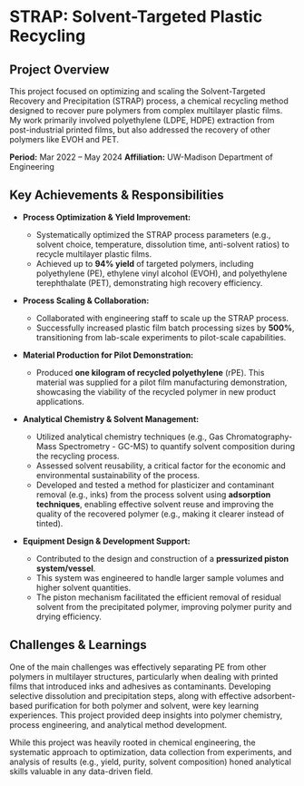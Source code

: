 # STRAP: Solvent-Targeted Plastic Recycling

## Project Overview
This project focused on optimizing and scaling the Solvent-Targeted Recovery and Precipitation (STRAP) process, a chemical recycling method 
designed to recover pure polymers from complex multilayer plastic films. My work primarily involved polyethylene (LDPE, HDPE) extraction from 
post-industrial printed films, but also addressed the recovery of other polymers like EVOH and PET.

**Period:** Mar 2022 – May 2024
**Affiliation:** UW-Madison Department of Engineering

<!-- Optional: Add a relevant image here, e.g., a diagram of the STRAP process, or before/after shots of the plastic -->
<!-- ![STRAP Process Diagram](../images/strap_recycling/process_flow.png) -->

## Key Achievements & Responsibilities

*   **Process Optimization & Yield Improvement:**
    *   Systematically optimized the STRAP process parameters (e.g., solvent choice, temperature, dissolution time, anti-solvent ratios) to 
recycle multilayer plastic films.
    *   Achieved up to **94% yield** of targeted polymers, including polyethylene (PE), ethylene vinyl alcohol (EVOH), and polyethylene 
terephthalate (PET), demonstrating high recovery efficiency.

*   **Process Scaling & Collaboration:**
    *   Collaborated with engineering staff to scale up the STRAP process.
    *   Successfully increased plastic film batch processing sizes by **500%**, transitioning from lab-scale experiments to pilot-scale 
capabilities.

*   **Material Production for Pilot Demonstration:**
    *   Produced **one kilogram of recycled polyethylene** (rPE). This material was supplied for a pilot film manufacturing demonstration, 
showcasing the viability of the recycled polymer in new product applications.

*   **Analytical Chemistry & Solvent Management:**
    *   Utilized analytical chemistry techniques (e.g., Gas Chromatography-Mass Spectrometry - GC-MS) to quantify solvent composition during 
the recycling process.
    *   Assessed solvent reusability, a critical factor for the economic and environmental sustainability of the process.
    *   Developed and tested a method for plasticizer and contaminant removal (e.g., inks) from the process solvent using **adsorption 
techniques**, enabling effective solvent reuse and improving the quality of the recovered polymer (e.g., making it clearer instead of 
tinted).

*   **Equipment Design & Development Support:**
    *   Contributed to the design and construction of a **pressurized piston system/vessel**.
    *   This system was engineered to handle larger sample volumes and higher solvent quantities.
    *   The piston mechanism facilitated the efficient removal of residual solvent from the precipitated polymer, improving polymer purity 
and drying efficiency.

## Challenges & Learnings
One of the main challenges was effectively separating PE from other polymers in multilayer structures, particularly when dealing with printed 
films that introduced inks and adhesives as contaminants. Developing selective dissolution and precipitation steps, along with effective 
adsorbent-based purification for both polymer and solvent, were key learning experiences. This project provided deep insights into polymer 
chemistry, process engineering, and analytical method development.

While this project was heavily rooted in chemical engineering, the systematic approach to optimization, data collection from experiments, and 
analysis of results (e.g., yield, purity, solvent composition) honed analytical skills valuable in any data-driven field.
